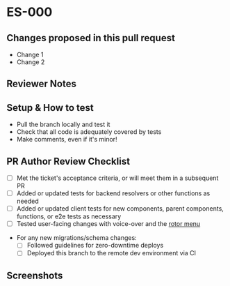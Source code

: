 # ES-000

<!--
    If applicable, insert the Jira story number in the markdown header above
    The hyperlink will be filled in by GitHub autolinks:
    https://github.com/CMSgov/easi-app/settings/key_links
--->

## Changes proposed in this pull request

- Change 1
- Change 2

<!--
    Please add/remove/edit any of the template below to fit the needs
    of this specific PR
--->

## Reviewer Notes

<!--
    Is there anything you would like reviewers to give additional scrutiny?
--->

## Setup & How to test

- Pull the branch locally and test it
- Check that all code is adequately covered by tests
- Make comments, even if it's minor!

<!--
    Add any steps or code to run in this section to help others run your code:

    ```sh
    echo "Code goes here"
    ```
--->

## PR Author Review Checklist

- [ ] Met the ticket's acceptance criteria, or will meet them in a subsequent PR
- [ ] Added or updated tests for backend resolvers or other functions as needed
- [ ] Added or updated client tests for new components, parent components,
functions, or e2e tests as necessary
- [ ] Tested user-facing changes with voice-over and
the [rotor menu](https://support.apple.com/guide/voiceover/with-the-voiceover-rotor-mchlp2719/mac)
- For any new migrations/schema changes:
  - [ ] Followed guidelines for zero-downtime deploys
  - [ ] Deployed this branch to the remote dev environment via CI

## Screenshots

<!--
    If this PR benefits from showing any visual components, put any screenshots here!
-->
